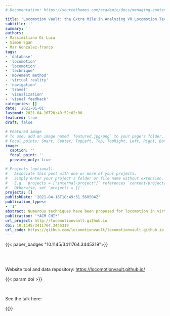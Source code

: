 ```yaml
---
# Documentation: https://sourcethemes.com/academic/docs/managing-content/

title: 'Locomotion Vault: the Extra Mile in Analyzing VR Locomotion Techniques'
subtitle: ''
summary: ''
authors:
- Massimiliano Di Luca
- Simon Egan
- Mar Gonzalez-franco
tags:
- 'database'
- 'locomotion'
- 'locomotion'
- 'technique'
- 'movement method'
- 'virtual reality'
- 'navigation'
- 'travel'
- 'visualization'
- 'visual feedback'
categories: []
date: '2021-01-01'
lastmod: 2021-04-16T20:49:52+02:00
featured: true
draft: false

# Featured image
# To use, add an image named `featured.jpg/png` to your page's folder.
# Focal points: Smart, Center, TopLeft, Top, TopRight, Left, Right, BottomLeft, Bottom, BottomRight.
image:
  caption: ''
  focal_point: ''
  preview_only: true

# Projects (optional).
#   Associate this post with one or more of your projects.
#   Simply enter your project's folder or file name without extension.
#   E.g. `projects = ["internal-project"]` references `content/project/deep-learning/index.md`.
#   Otherwise, set `projects = []`.
projects: []
publishDate: '2021-04-16T18:49:51.568504Z'
publication_types:
- '1'
abstract: Numerous techniques have been proposed for locomotion in virtual reality (VR). Several taxonomies consider a large number of attributes (e.g., hardware, accessibility) to characterize these techniques. However, finding the appropriate locomotion technique (LT) and identifying gaps for future designs in the high-dimensional space of attributes can be quite challenging. To aid analysis and innovation, we devised Locomotion Vault ([https://locomotionvault.github.io/](https://locomotionvault.github.io/)), a database and visualization of over 100 LTs from academia and industry. We propose similarity between LTs as a metric to aid navigation and visualization. We show that similarity based on attribute values correlates with expert similarity assessments (a method that does not scale). Our analysis also highlights an inherent trade-off between simulation sickness and accessibility across LTs. As such, Locomotion Vault shows to be a tool that unifies information on LTs and enables their standardization and large-scale comparison to help understand the space of possibilities in VR locomotion.
publication: '*ACM CHI*'
url_project: http://locomotionvault.github.io
doi: 10.1145/3411764.3445319
url_code: https://github.com/locomotionvault/locomotionvault.github.io
---
```

{{< paper_badges "10.1145/3411764.3445319">}}

</br>
</br>

Website tool and data repository: <a href="https://locomotionvault.github.io/">https://locomotionvault.github.io/</a>
</br>

{{< param doi >}}


</br>

See the talk here:

{{<youtube id="KVF_V6P1698">}}



<!DOCTYPE HTML>
